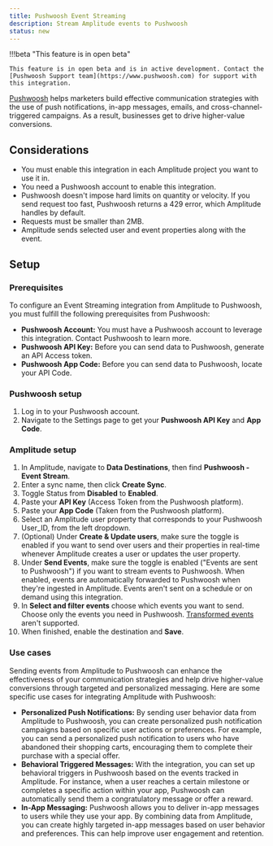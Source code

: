 ```yaml
---
title: Pushwoosh Event Streaming
description: Stream Amplitude events to Pushwoosh
status: new
---
```


!!!beta "This feature is in open beta"

    This feature is in open beta and is in active development. Contact the [Pushwoosh Support team](https://www.pushwoosh.com) for support with this integration.

[Pushwoosh](https://www.Pushwoosh.com/) helps marketers build effective communication strategies with the use of push notifications, in-app messages, emails, and cross-channel-triggered campaigns. As a result, businesses get to drive higher-value conversions.

## Considerations

- You must enable this integration in each Amplitude project you want to use it in.
- You need a Pushwoosh account to enable this integration.
- Pushwoosh doesn't impose hard limits on quantity or velocity. If you send request too fast, Pushwoosh returns a 429 error, which Amplitude handles by default.
- Requests must be smaller than 2MB.
- Amplitude sends selected user and event properties along with the event.

## Setup

### Prerequisites

To configure an Event Streaming integration from Amplitude to Pushwoosh, you must fulfill the following prerequisites from Pushwoosh:

- **Pushwoosh Account:** You must have a Pushwoosh account to leverage this integration. Contact Pushwoosh to learn more.
- **Pushwoosh API Key:** Before you can send data to Pushwoosh, generate an API Access token.
- **Pushwoosh App Code:** Before you can send data to Pushwoosh, locate your API Code.

### Pushwoosh setup

1. Log in to your Pushwoosh account.
2. Navigate to the Settings page to get your **Pushwoosh API Key** and **App Code**.

### Amplitude setup

1. In Amplitude, navigate to **Data Destinations**, then find **Pushwoosh - Event Stream**.
2. Enter a sync name, then click **Create Sync**.
3. Toggle Status from **Disabled** to **Enabled**.
4. Paste your **API Key** (Access Token from the Pushwoosh platform).
5. Paste your **App Code** (Taken from the Pushwoosh platform).
6. Select an Amplitude user property that corresponds to your Pushwoosh User_ID, from the left dropdown.
7. (Optional) Under **Create & Update users**, make sure the toggle is enabled if you want to send over users and their properties in real-time whenever Amplitude creates a user or updates the user property.
8. Under **Send Events**, make sure the toggle is enabled ("Events are sent to Pushwoosh") if you want to stream events to Pushwoosh. When enabled, events are automatically forwarded to Pushwoosh when they're ingested in Amplitude. Events aren't sent on a schedule or on demand using this integration.
9. In **Select and filter events** choose which events you want to send. Choose only the events you need in Pushwoosh. [Transformed events](https://www.google.com/url?q=https://help.amplitude.com/hc/en-us/articles/5913315221915-Transformations-Retroactively-modify-your-event-data-structure%23:~:text%3DAmplitude%2520Data%27s%2520transformations%2520feature%2520allows,them%2520to%2520all%2520historical%2520data.&sa=D&source=docs&ust=1692341974637179&usg=AOvVaw1BdAYfjzWTy1y9u94STUaQ) aren't supported.
10. When finished, enable the destination and **Save**.

### Use cases

Sending events from Amplitude to Pushwoosh can enhance the effectiveness of your communication strategies and help drive higher-value conversions through targeted and personalized messaging. Here are some specific use cases for integrating Amplitude with Pushwoosh:

- **Personalized Push Notifications:** By sending user behavior data from Amplitude to Pushwoosh, you can create personalized push notification campaigns based on specific user actions or preferences. For example, you can send a personalized push notification to users who have abandoned their shopping carts, encouraging them to complete their purchase with a special offer.
- **Behavioral Triggered Messages:** With the integration, you can set up behavioral triggers in Pushwoosh based on the events tracked in Amplitude. For instance, when a user reaches a certain milestone or completes a specific action within your app, Pushwoosh can automatically send them a congratulatory message or offer a reward.
- **In-App Messaging:** Pushwoosh allows you to deliver in-app messages to users while they use your app. By combining data from Amplitude, you can create highly targeted in-app messages based on user behavior and preferences. This can help improve user engagement and retention.
